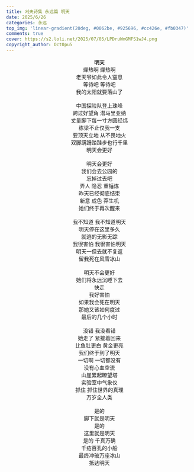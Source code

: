 ```yaml
---
title: 刈夫诗集 永远篇 明天
date: 2025/6/26
categories: 永远
top_img: 'linear-gradient(20deg, #0062be, #925696, #cc426e, #fb0347)'
comments: true
cover: https://s2.loli.net/2025/07/05/LPDruWmGMFS1wJ4.png
copyright_author: Oct0pu5
---
```


<center>
<b>明天</b><br>
燥热啊 燥热啊<br>
老天爷如此令人窒息<br>
等待吧 等待吧<br>
我的太阳就要落山了<br>
<br>
中国探险队登上珠峰<br>
跨过好望角 潜马里亚纳<br>
丈量脚下每一寸方圆经纬<br>
栋梁不止仅我一支<br>
要顶天立地 从不畏地火<br>
双脚蹒跚踏跬步也行千里<br>
明天会更好<br>
<br>
明天会更好<br>
我们会去公园的<br>
忘掉过去吧<br>
弄人 隐忍 重锤炼<br>
昨天已经彻底结束<br>
新意 成色 莽生机<br>
她们终于再次醒来<br>
<br>
我不知道 我不知道明天<br>
明天停在这里多久<br>
就逃的无影无踪<br>
我很害怕 我很害怕明天<br>
明天一但去就不复返<br>
留我死在风雪冰山<br>
<br>
明天不会更好<br>
她们将永远沉睡下去<br>
快走 <br>
我好害怕<br>
如果我会死在明天<br>
那她又该如何度过<br>
最后的几个小时<br>
<br>
没错 我没看错<br>
她走了 紧接着回来<br>
比鱼肚更白 黄金更亮<br>
我们终于到了明天<br>
一切啊 一切都没有<br>
没有心血空流<br>
山崖累起瞭望塔<br>
实验室中气象仪<br>
抓住 抓住世界的真理<br>
万岁全人类<br>
<br>
是的<br>
脚下就是明天<br>
是的<br>
这里就是明天<br>
是的 千真万确<br>
千疮百孔的小船<br>
最终冲破万座冰山<br>
抵达明天<br>